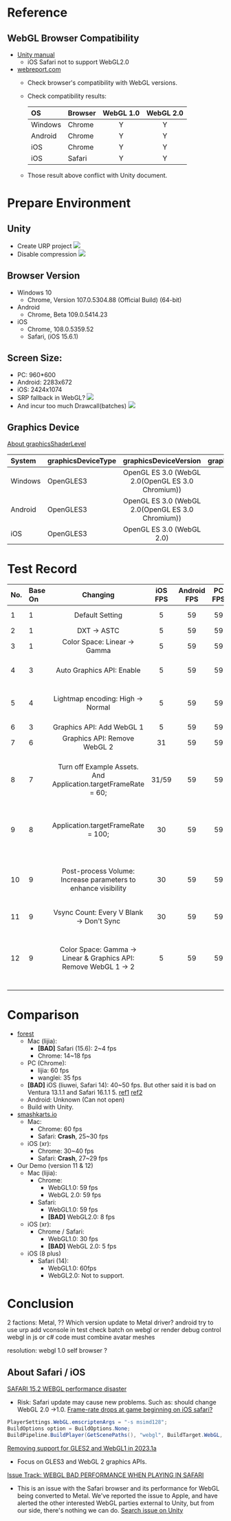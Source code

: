 # Reference
## WebGL Browser Compatibility
* [Unity manual](https://docs.unity3d.com/2019.1/Documentation/Manual/webgl-browsercompatibility.html)
    * iOS Safari not to support WebGL2.0
* [webreport.com](https://webglreport.com/?v=1)
    * Check browser's compatibility with WebGL versions.
    * Check compatibility results:
    
        | OS      | Browser | WebGL 1.0 | WebGL 2.0 |
        | :------ | :------ | :-------: | :-------: |
        | Windows | Chrome  |     Y     |     Y     |
        | Android | Chrome  |     Y     |     Y     |
        | iOS     | Chrome  |     Y     |     Y     |
        | iOS     | Safari  |     Y     |     Y     |
    * Those result above conflict with Unity document.

# Prepare Environment
## Unity
* Create URP project
    ![](vx_images/374363510221498.png)
* Disable compression
    ![](vx_images/172782410225108.png)

## Browser Version
* Windows 10
    * Chrome, Version 107.0.5304.88 (Official Build) (64-bit)
* Android 
    * Chrome, Beta 109.0.5414.23
* iOS
    * Chrome, 108.0.5359.52
    * Safari, (iOS 15.6.1)

## Screen Size:
* PC: 960*600
* Android: 2283x672
* iOS: 2424x1074
* SRP fallback in WebGL?
    ![](vx_images/419892710221359.png)
* And incur too much Drawcall(batches)
    ![](vx_images/423621711233588.png)

## Graphics Device
[About graphicsShaderLevel](https://docs.unity3d.com/2019.1/Documentation/ScriptReference/SystemInfo-graphicsShaderLevel.html)

| System  | graphicsDeviceType |               graphicsDeviceVersion               | graphicsShaderLevel | 
| :------ | :----------------- | :-----------------------------------------------: | :-----------------: |
| Windows | OpenGLES3          | OpenGL ES 3.0 (WebGL 2.0(OpenGL ES 3.0 Chromium)) |         35          |
| Android | OpenGLES3          | OpenGL ES 3.0 (WebGL 2.0(OpenGL ES 3.0 Chromium)) |         35          |
| iOS     | OpenGLES3          |             OpenGL ES 3.0 (WebGL 2.0)             |         35          |


# Test Record 
| No. | Base On |                             Changing                             | iOS FPS | Android FPS | PC FPS |                        Comment                        |
| :-- | :------ | :--------------------------------------------------------------: | :-----: | :---------: | :----: | ----------------------------------------------------- |
| 1   | 1       |                         Default Setting                          |    5    |     59      |   59   | SRP not available                                     |
| 2   | 1       |                           DXT -> ASTC                            |    5    |     59      |   59   |                                                       |
| 3   | 1       |                   Color Space: Linear -> Gamma                   |    5    |     59      |   59   |                                                       |
| 4   | 3       |                    Auto Graphics API: Enable                     |    5    |     59      |   59   | Has rebuild shaders                                   |
| 5   | 4       |                Lightmap encoding: High -> Normal                 |    5    |     59      |   59   | Wrong color on all platform                           |
| 6   | 3       |                    Graphics API: Add WebGL 1                     |    5    |     59      |   59   |                                                       |
| 7   | 6       |                   Graphics API: Remove WebGL 2                   |   31    |     59      |   59   |                                                       |
| 8   | 7       |  Turn off Example Assets. And Application.targetFrameRate = 60;  |  31/59  |     59      |   59   | Turn off and on at iOS, increase FPS 30->38           |
| 9   | 8       |                Application.targetFrameRate = 100;                |   30    |     59      |   59   | Top limited FPS on mobile is 60                       |
| 10  | 9       |  Post-process Volume: Increase parameters to enhance visibility  |   30    |     59      |   59   | Sure: Post-process Volume not available               |
| 11  | 9       |             Vsync Count: Every V Blank -> Don't Sync             |   30    |     59      |   59   |                                                       |
| 12  | 9       | Color Space: Gamma -> Linear & Graphics API: Remove WebGL 1 -> 2 |    5    |     59      |   59   | OK: Post-process Volume available. But iOS only 5 FPS |

# Comparison
* [forest](https://test.looc.io/forest/index.html)
    * Mac (lijia):
        * **[BAD]** Safari (15.6): 2~4 fps
        * Chrome: 14~18 fps
    * PC (Chrome): 
        * lijia: 60 fps 
        * wanglei: 35 fps 
    * **[BAD]** iOS (liuwei, Safari 14): 40~50 fps. But other said it is bad on Ventura 13.1.1 and Safari 16.1.1 5. [ref1](https://developer.apple.com/forums/thread/696821)  [ref2](https://developer.apple.com/forums/thread/672478)
    * Android: Unknown (Can not open)
    * Build with Unity.
* [smashkarts.io](https://smashkarts.io/)
    * Mac:
        * Chrome: 60 fps
        * Safari: **Crash**, 25~30 fps
    * iOS (xr):
        * Chrome: 30~40 fps
        * Safari: **Crash**, 27~29 fps
* Our Demo (version 11 & 12)
    * Mac (lijia):
        * Chrome: 
            * WebGL1.0: 59 fps
            * WebGL 2.0: 59 fps
        * Safari: 
            * WebGL1.0: 59 fps
            * **[BAD]** WebGL2.0: 8 fps
    * iOS (xr):
        * Chrome / Safari: 
            * WebGL1.0: 30 fps
            * **[BAD]** WebGL 2.0: 5 fps
    * iOS (8 plus)
        * Safari (14):
            * WebGL1.0: 60fps
            * WebGL2.0: Not to support.


# Conclusion
2 factions: Metal, ??
Which version update to Metal driver?
android try to use urp
add vconsole in test
check batch on webgl or render debug
control webgl in js or c# code
must combine avatar meshes

resolution:
webgl 1.0
self browser ?

## About Safari / iOS
[SAFARI 15.2 WEBGL performance disaster](https://developer.apple.com/forums/thread/696821)
* Risk: Safari update may cause new problems. Such as: should change WebGL 2.0 ->1.0.
[Frame-rate drops at game beginning on iOS safari?](https://forum.unity.com/threads/frame-rate-drops-at-game-beginning-on-ios-safari.1064447/)
```csharp
PlayerSettings.WebGL.emscriptenArgs = "-s msimd128";
BuildOptions option = BuildOptions.None;          
BuildPipeline.BuildPlayer(GetScenePaths(), "webgl", BuildTarget.WebGL, option);
```
[Removing support for GLES2 and WebGL1 in 2023.1a](https://forum.unity.com/threads/removing-support-for-gles2-and-webgl1-in-2023-1a.1360090/)
* Focus on GLES3 and WebGL 2 graphics APIs.

[Issue Track: WEBGL BAD PERFORMANCE WHEN PLAYING IN SAFARI](https://issuetracker.unity3d.com/issues/webgl-bad-performance-when-playing-in-safari)
* This is an issue with the Safari browser and its performance for WebGL being converted to Metal. We've reported the issue to Apple, and have alerted the other interested WebGL parties external to Unity, but from our side, there's nothing we can do.
[Search issue on Unity](https://unity3d.com/search?refinement=issues&gq=fps%20ios)